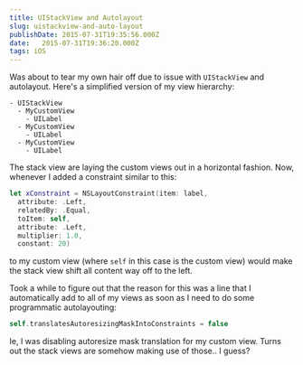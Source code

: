 ```yaml
---
title: UIStackView and Autolayout
slug: uistackview-and-auto-layout
publishDate: 2015-07-31T19:35:56.000Z
date:   2015-07-31T19:36:20.000Z
tags: iOS
---
```


Was about to tear my own hair off due to issue with `UIStackView` and autolayout. Here's a simplified version of my view hierarchy:

```
- UIStackView
  - MyCustomView
    - UILabel
  - MyCustomView
    - UILabel
  - MyCustomView
    - UILabel
```

The stack view are laying the custom views out in a horizontal fashion. Now, whenever I added a constraint similar to this:

```swift
let xConstraint = NSLayoutConstraint(item: label,
  attribute: .Left,
  relatedBy: .Equal,
  toItem: self,
  attribute: .Left,
  multiplier: 1.0,
  constant: 20)
```

to my custom view (where `self` in this case is the custom view) would make the stack view shift all content way off to the left.

Took a while to figure out that the reason for this was a line that I automatically add to all of my views as soon as I need to do some programmatic autolayouting:

```swift
self.translatesAutoresizingMaskIntoConstraints = false
```

Ie, I was disabling autoresize mask translation for my custom view. Turns out the stack views are somehow making use of those.. I guess?
